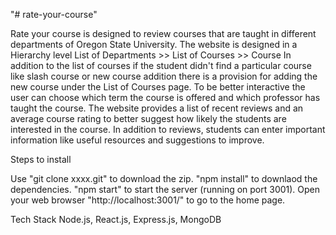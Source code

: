 "# rate-your-course" 

Rate your course is designed to review courses that are taught in different departments of Oregon State University.
The website is designed in a Hierarchy level
List of Departments >> List of Courses >> Course
In addition to the list of courses if the student didn't find a particular course like slash course or new course addition there is a provision for adding the new course under the List of Courses page.
To be better interactive the user can choose which term the course is offered and which professor has taught the course.
The website provides a list of recent reviews and an average course rating to better suggest how likely the students are interested in the course. In addition to reviews, students can enter important information like useful resources and suggestions to improve.

Steps to install

Use "git clone xxxx.git" to download the zip.
"npm install" to downlaod the dependencies.
"npm start" to start the server (running on port 3001).
Open your web browser "http://localhost:3001/" to go to the home page.

Tech Stack
Node.js, React.js, Express.js, MongoDB
